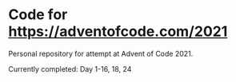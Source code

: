 # Code for <https://adventofcode.com/2021>

Personal repository for attempt at Advent of Code 2021.

Currently completed: Day 1-16, 18, 24
